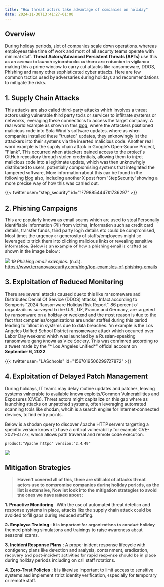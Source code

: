 ```yaml
---
title: "How threat actors take advantage of companies on holiday"
date: 2024-11-30T13:41:27+01:00
---
```



## **Overview**


During holiday periods, alot of companies scale down operations, whereas employees take time off work and most of all security teams operate with minimal staff. **Threat Actors/Advanced Persistent Threats (APTs)** use this as an avenue to launch cyberattacks as there are reduction in vigilance making this a prime window to carry out attacks like ransomeware, DDOS, Phishing and many other sophisticated cyber attacks. Here are few common tactics used by adversaries during holidays and recommendations to mitigate the risks.


## **1. Supply Chain Attacks**



This attacks are also called third-party attacks which involves a threat actors using vulnerable third party tools or services to infiltrate systems or networks, leveraging these connections to access the target company. A real world example as shown in this [blog](https://techtarget.com/whatis/feature/SolarWinds-hack-explained-Everything-you-need-to-know), where the Attackers positioned malicious code into SolarWind's software updates. where as when companies installed these "trusted" updates, they unknowingly let the attackers into their systems via the inserted malicious code. Another real word example is the supply chain attack in Google’s Open-Source Project, "Flank", This occurred when attackers gained access to the project's GitHub repository through stolen credentials, allowing them to inject malicious code into a legitimate update, which was then unknowingly distributed to users, potentially compromising systems that integrated the tampered software, More information about this can be found in the following [blog](https://www.stepsecurity.io/case-studies/flank) also, including another X post from 'StepSecurity' showing a more precise way of how this was carried out. 


{{< twitter user="step_security" id="1779885444781736297" >}}


## **2. Phishing Campaigns**


This are popularly known as email scams which are used to steal Personally identifiable information (PII) from victims, Information such as credit card details, transfer funds, third party login details etc could be compromised, Most times the urgency or generosity of staffs/employees might be leveraged to trick them into clicking malicious links or revealing sensitive information. Below is an example of how a phishing email is crafted as shown in the image below :


![](https://www.terranovasecurity.com/sites/default/files/migration/scenario-3.png)
_19 Phishing email examples_. (n.d.). https://www.terranovasecurity.com/blog/top-examples-of-phishing-emails



## **3. Exploitation of Reduced Monitoring**

There are several attacks caused due to this like ransomeware and Distributed Denial Of Service (DDOS) attacks, Infact according to Semperis'"2024 Ransomware Holiday Risk Report", 86 percent of organizations surveyed in the U.S., UK, France and Germany, are targeted by ransomware on a holiday or weekend and the most reason is due to the fact that companies/organizations are under staffed during this period leading to fallout in systems due to data breaches. An example is the Los Angeles Unified School District ransomeware attack which occurred over Labor Day weekend which was launched by a Russian-speaking ransomware gang known as VIce Society. This was confimred according to a tweet made by the "*
Los Angeles Unified*" official account on **September 6, 2022**.


{{< twitter user="LASchools" id="1567019506299727872" >}}


## **4. Exploitation of Delayed Patch Management**

During holidays, IT teams may delay routine updates and patches, leaving systems vulnerable to available known exploits/Common Vulnerabilities and Exposures
 (CVEs). Threat actors might capitalize on this gap where as launching attacks on unpatched systems, often leveraging automated scanning tools like shodan, whcih is a search engine for Internet-connected devices, to find entry points.

Below is a shodan query to discover Apache HTTP servers targetting a specific version known to have a critical vulnerability for example CVE-2021-41773, which allows path traversal and remote code execution.


```
product:"Apache httpd" version:"2.4.49"
```


![](https://i.imgur.com/tpjiNVS.png)



## **Mitigation Strategies**


> **Haven't covered all of this, there are still alot of attacks threat actors use to compromise companies during holiday periods, as the list is extensive, Now let look into the mitigation strategies to avoid the ones we have talked about** :


**1. Proactive Monitoring** : With the use of automated threat detetion and response systems in place, attacks like the supply chain attack could be avoided to fill gaps during reduced staffing.


**2. Employee Training** : It is important for organizations to conduct holiday themed phishing simulations and trainings to raise awareness about seasonal scams.

**3. Incident Response Plans** : A proper inident response lifecycle with contigency plans like detection and analysis, containment, eradication, recovery and post-incident activities for rapid response should be in place during holiday periods including on call staff rotations.


**4. Zero-Trust Policies** : It is likewise important to limit access to sensitive systems and implement strict identity verification, especially for temporary or remote staff.

